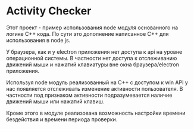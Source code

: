 # Activity Checker
Этот проект - пример использования node модуля основанного на логике C++ кода.
По сути это дополнение написанное С++ для использования в node js.

У браузера, как и у electron приложения нет доступа к api на уровне операционной системы. 
В частности нет доступа к отслеживанию движений мыши и нажатий клавиатуры вне окна браузера/electron приложения.

Используя node модуль реализованный на С++ с доступом к win API у нас появляется отслеживать изменение активности пользователя.
В частности под признаком активности подразумевается наличие движений мыши или нажатий клавиш.

Кроме этого в модуле реализована возможность настройки времени бездействия и времени периода проверки.
